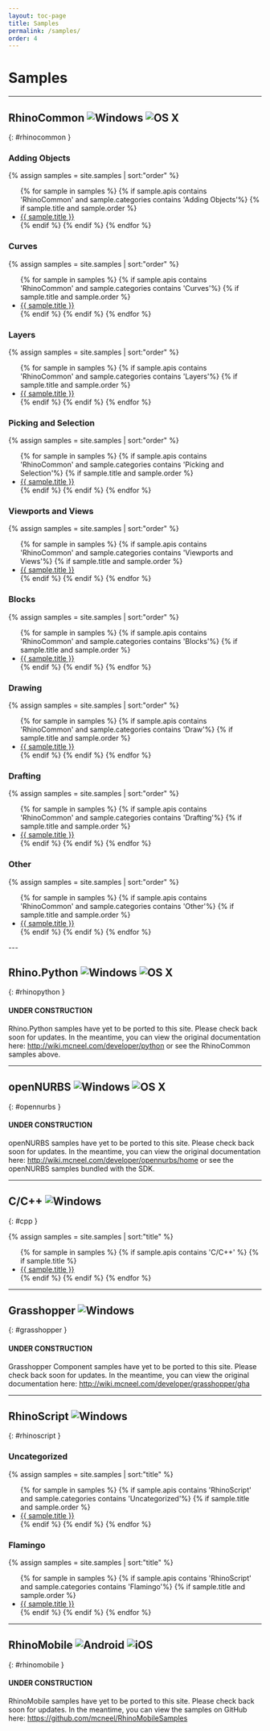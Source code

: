 ```yaml
---
layout: toc-page
title: Samples
permalink: /samples/
order: 4
---
```


# Samples  

---

## RhinoCommon <img src="{{ site.baseurl }}/images/win_logo_small.png" alt="Windows" class="guide_icon"> <img src="{{ site.baseurl }}/images/mac_logo_small.png" alt="OS X" class="guide_icon">
{: #rhinocommon }

### Adding Objects

<div class="trigger">
  {% assign samples = site.samples | sort:"order" %}
  <ul>
  {% for sample in samples %}
    {% if sample.apis contains 'RhinoCommon' and sample.categories contains 'Adding Objects'%}
      {% if sample.title and sample.order %}
        <li><a class="page-link" href="{{ sample.url | prepend: site.baseurl }}">{{ sample.title }}</a></li>
      {% endif %}
    {% endif %}
  {% endfor %}
  </ul>
</div>

### Curves

<div class="trigger">
  {% assign samples = site.samples | sort:"order" %}
  <ul>
  {% for sample in samples %}
    {% if sample.apis contains 'RhinoCommon' and sample.categories contains 'Curves'%}
      {% if sample.title and sample.order %}
        <li><a class="page-link" href="{{ sample.url | prepend: site.baseurl }}">{{ sample.title }}</a></li>
      {% endif %}
    {% endif %}
  {% endfor %}
  </ul>
</div>

### Layers

<div class="trigger">
  {% assign samples = site.samples | sort:"order" %}
  <ul>
  {% for sample in samples %}
    {% if sample.apis contains 'RhinoCommon' and sample.categories contains 'Layers'%}
      {% if sample.title and sample.order %}
        <li><a class="page-link" href="{{ sample.url | prepend: site.baseurl }}">{{ sample.title }}</a></li>
      {% endif %}
    {% endif %}
  {% endfor %}
  </ul>
</div>

### Picking and Selection

<div class="trigger">
  {% assign samples = site.samples | sort:"order" %}
  <ul>
  {% for sample in samples %}
    {% if sample.apis contains 'RhinoCommon' and sample.categories contains 'Picking and Selection'%}
      {% if sample.title and sample.order %}
        <li><a class="page-link" href="{{ sample.url | prepend: site.baseurl }}">{{ sample.title }}</a></li>
      {% endif %}
    {% endif %}
  {% endfor %}
  </ul>
</div>

### Viewports and Views

<div class="trigger">
  {% assign samples = site.samples | sort:"order" %}
  <ul>
  {% for sample in samples %}
    {% if sample.apis contains 'RhinoCommon' and sample.categories contains 'Viewports and Views'%}
      {% if sample.title and sample.order %}
        <li><a class="page-link" href="{{ sample.url | prepend: site.baseurl }}">{{ sample.title }}</a></li>
      {% endif %}
    {% endif %}
  {% endfor %}
  </ul>
</div>

### Blocks

<div class="trigger">
  {% assign samples = site.samples | sort:"order" %}
  <ul>
  {% for sample in samples %}
    {% if sample.apis contains 'RhinoCommon' and sample.categories contains 'Blocks'%}
      {% if sample.title and sample.order %}
        <li><a class="page-link" href="{{ sample.url | prepend: site.baseurl }}">{{ sample.title }}</a></li>
      {% endif %}
    {% endif %}
  {% endfor %}
  </ul>
</div>

### Drawing

<div class="trigger">
  {% assign samples = site.samples | sort:"order" %}
  <ul>
  {% for sample in samples %}
    {% if sample.apis contains 'RhinoCommon' and sample.categories contains 'Draw'%}
      {% if sample.title and sample.order %}
        <li><a class="page-link" href="{{ sample.url | prepend: site.baseurl }}">{{ sample.title }}</a></li>
      {% endif %}
    {% endif %}
  {% endfor %}
  </ul>
</div>

### Drafting

<div class="trigger">
  {% assign samples = site.samples | sort:"order" %}
  <ul>
  {% for sample in samples %}
    {% if sample.apis contains 'RhinoCommon' and sample.categories contains 'Drafting'%}
      {% if sample.title and sample.order %}
        <li><a class="page-link" href="{{ sample.url | prepend: site.baseurl }}">{{ sample.title }}</a></li>
      {% endif %}
    {% endif %}
  {% endfor %}
  </ul>
</div>

### Other

<div class="trigger">
  {% assign samples = site.samples | sort:"order" %}
  <ul>
  {% for sample in samples %}
    {% if sample.apis contains 'RhinoCommon' and sample.categories contains 'Other'%}
      {% if sample.title and sample.order %}
        <li><a class="page-link" href="{{ sample.url | prepend: site.baseurl }}">{{ sample.title }}</a></li>
      {% endif %}
    {% endif %}
  {% endfor %}
  </ul>
</div>
---


## Rhino.Python <img src="{{ site.baseurl }}/images/win_logo_small.png" alt="Windows" class="guide_icon"> <img src="{{ site.baseurl }}/images/mac_logo_small.png" alt="OS X" class="guide_icon">
{: #rhinopython }

<div class="bs-callout bs-callout-danger">
  <h4>UNDER CONSTRUCTION</h4>
  <p>Rhino.Python samples have yet to be ported to this site.  Please check back soon for updates.  
  In the meantime, you can view the original documentation here:
  <a href="http://wiki.mcneel.com/developer/python">http://wiki.mcneel.com/developer/python</a> or see the RhinoCommon samples above.</p>
</div>



---

## openNURBS <img src="{{ site.baseurl }}/images/win_logo_small.png" alt="Windows" class="guide_icon"> <img src="{{ site.baseurl }}/images/mac_logo_small.png" alt="OS X" class="guide_icon">
{: #opennurbs }

<div class="bs-callout bs-callout-danger">
  <h4>UNDER CONSTRUCTION</h4>
  <p>openNURBS samples have yet to be ported to this site.  Please check back soon for updates.  
  In the meantime, you can view the original documentation here:
  <a href="http://wiki.mcneel.com/developer/opennurbs/home">http://wiki.mcneel.com/developer/opennurbs/home</a> or see the openNURBS samples bundled with the SDK.</p>
</div>


---

## C/C++ <img src="{{ site.baseurl }}/images/win_logo_small.png" alt="Windows" class="guide_icon">
{: #cpp }

<div class="trigger">
  {% assign samples = site.samples | sort:"title" %}
  <ul>
  {% for sample in samples %}
    {% if sample.apis contains 'C/C++' %}
      {% if sample.title %}
        <li><a class="page-link" href="{{ sample.url | prepend: site.baseurl }}">{{ sample.title }}</a></li>
      {% endif %}
    {% endif %}
  {% endfor %}
  </ul>
</div>

---

## Grasshopper <img src="{{ site.baseurl }}/images/win_logo_small.png" alt="Windows" class="guide_icon">
{: #grasshopper }

<div class="bs-callout bs-callout-danger">
  <h4>UNDER CONSTRUCTION</h4>
  <p>Grasshopper Component samples have yet to be ported to this site.  Please check back soon for updates.  
  In the meantime, you can view the original documentation here:
  <a href="http://wiki.mcneel.com/developer/grasshopper/gha">http://wiki.mcneel.com/developer/grasshopper/gha</a></p>
</div>

---

## RhinoScript <img src="{{ site.baseurl }}/images/win_logo_small.png" alt="Windows" class="guide_icon">
{: #rhinoscript }

### Uncategorized

<div class="trigger">
  {% assign samples = site.samples | sort:"title" %}
  <ul>
  {% for sample in samples %}
    {% if sample.apis contains 'RhinoScript' and sample.categories contains 'Uncategorized'%}
      {% if sample.title and sample.order %}
        <li><a class="page-link" href="{{ sample.url | prepend: site.baseurl }}">{{ sample.title }}</a></li>
      {% endif %}
    {% endif %}
  {% endfor %}
  </ul>
</div>

### Flamingo

<div class="trigger">
  {% assign samples = site.samples | sort:"title" %}
  <ul>
  {% for sample in samples %}
    {% if sample.apis contains 'RhinoScript' and sample.categories contains 'Flamingo'%}
      {% if sample.title and sample.order %}
        <li><a class="page-link" href="{{ sample.url | prepend: site.baseurl }}">{{ sample.title }}</a></li>
      {% endif %}
    {% endif %}
  {% endfor %}
  </ul>
</div>

---

## RhinoMobile <img src="{{ site.baseurl }}/images/android_logo_small.png" alt="Android" class="guide_icon"> <img src="{{ site.baseurl }}/images/ios_logo_small.png" alt="iOS" class="guide_icon">
{: #rhinomobile }

<div class="bs-callout bs-callout-danger">
  <h4>UNDER CONSTRUCTION</h4>
  <p>RhinoMobile samples have yet to be ported to this site.  Please check back soon for updates.  
  In the meantime, you can view the samples on GitHub here:
  <a href="https://github.com/mcneel/RhinoMobileSamples">https://github.com/mcneel/RhinoMobileSamples</a></p>
</div>
